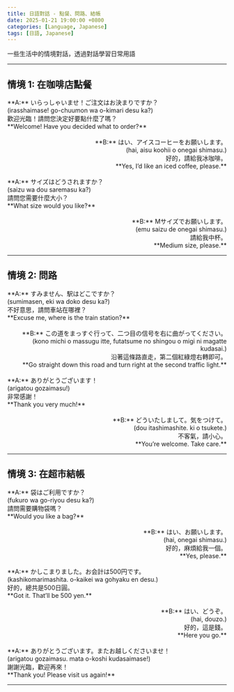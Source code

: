 ```yaml
---
title: 日語對話 - 點餐、問路、結帳
date: 2025-01-21 19:00:00 +0800
categories: [Language, Japanese]
tags: [日語, Japanese] 
---
```


一些生活中的情境對話，透過對話學習日常用語

---

## 情境 1: 在咖啡店點餐

<div style="text-align: left">  
**A:** いらっしゃいませ！ご注文はお決まりですか？  <br>
(irasshaimase! go-chuumon wa o-kimari desu ka?)  <br>
歡迎光臨！請問您決定好要點什麼了嗎？  <br>
**Welcome! Have you decided what to order?**  <br>
</div>  

<br>  

<div style="text-align: right">  
**B:** はい、アイスコーヒーをお願いします。  <br>
(hai, aisu koohii o onegai shimasu.)  <br>
好的，請給我冰咖啡。  <br>
**Yes, I’d like an iced coffee, please.**  <br>
</div>  

<br>  

<div style="text-align: left">  
**A:** サイズはどうされますか？  <br>
(saizu wa dou saremasu ka?)  <br>
請問您需要什麼大小？  <br>
**What size would you like?**  <br>
</div>  

<br>  

<div style="text-align: right">  
**B:** Mサイズでお願いします。  <br>
(emu saizu de onegai shimasu.)  <br>
請給我中杯。  <br>
**Medium size, please.**  <br>
</div>  

---

## 情境 2: 問路

<div style="text-align: left">  
**A:** すみません、駅はどこですか？  <br>
(sumimasen, eki wa doko desu ka?)  <br>
不好意思，請問車站在哪裡？  <br>
**Excuse me, where is the train station?**  <br>
</div>  

<br>  

<div style="text-align: right">  
**B:** この道をまっすぐ行って、二つ目の信号を右に曲がってください。  <br>
(kono michi o massugu itte, futatsume no shingou o migi ni magatte kudasai.)  <br>
沿著這條路直走，第二個紅綠燈右轉即可。  <br>
**Go straight down this road and turn right at the second traffic light.**  <br>
</div>  

<br>  

<div style="text-align: left">  
**A:** ありがとうございます！  <br>
(arigatou gozaimasu!)  <br>
非常感謝！  <br>
**Thank you very much!**  <br>
</div>  

<br>  

<div style="text-align: right">  
**B:** どういたしまして。気をつけて。  <br>
(dou itashimashite. ki o tsukete.)  <br>
不客氣，請小心。  <br>
**You’re welcome. Take care.**  <br>
</div>  

---

## 情境 3: 在超市結帳

<div style="text-align: left">  
**A:** 袋はご利用ですか？  <br>
(fukuro wa go-riyou desu ka?)  <br>
請問需要購物袋嗎？  <br>
**Would you like a bag?**  <br>
</div>  

<br>  

<div style="text-align: right">  
**B:** はい、お願いします。  <br>
(hai, onegai shimasu.)  <br>
好的，麻煩給我一個。  <br>
**Yes, please.**  <br>
</div>  

<br>  

<div style="text-align: left">  
**A:** かしこまりました。お会計は500円です。  <br>
(kashikomarimashita. o-kaikei wa gohyaku en desu.)  <br>
好的，總共是500日圓。  <br>
**Got it. That’ll be 500 yen.**  <br>
</div>  

<br>  

<div style="text-align: right">  
**B:** はい、どうぞ。  <br>
(hai, douzo.)  <br>
好的，這是錢。  <br>
**Here you go.**  <br>
</div>  

<br>  

<div style="text-align: left">  
**A:** ありがとうございます。またお越しくださいませ！  <br>
(arigatou gozaimasu. mata o-koshi kudasaimase!)  <br>
謝謝光臨，歡迎再來！  <br>
**Thank you! Please visit us again!**  <br>
</div>  

---

